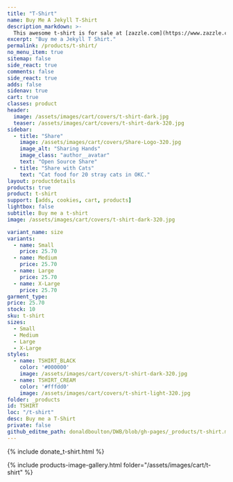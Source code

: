 ```yaml
---
title: "T-Shirt"
name: Buy Me A Jekyll T-Shirt
description_markdown: >-
  This awesome t-shirt is for sale at [zazzle.com](https://www.zazzle.com/jekyll_t_shirt-235672519224817294). I would really like to have it, but I do not allow myself to spent this much on a single t-shirt. Will you buy me one?
excerpt: "Buy me a Jekyll T Shirt."
permalink: /products/t-shirt/
no_menu_item: true
sitemap: false
side_react: true
comments: false
side_react: true
adds: false
sidenav: true
cart: true
classes: product
header:
  image: /assets/images/cart/covers/t-shirt-dark.jpg
  teaser: /assets/images/cart/covers/t-shirt-dark-320.jpg
sidebar:
  - title: "Share"
    image: /assets/images/cart/covers/Share-Logo-320.jpg
    image_alt: "Sharing Hands"
    image_class: "author__avatar"
    text: "Open Source Share"
  - title: "Share with Cats"
    text: "Cat food for 20 stray cats in OKC."
layout: productdetails
products: true
product: t-shirt
support: [adds, cookies, cart, products]
lightbox: false
subtitle: Buy me a t-shirt
image: /assets/images/cart/covers/t-shirt-dark-320.jpg

variant_name: size
variants:
  - name: Small
    price: 25.70
  - name: Medium
    price: 25.70
  - name: Large
    price: 25.70
  - name: X-Large
    price: 25.70
garment_type:    
price: 25.70
stock: 10
sku: t-shirt
sizes:
  - Small
  - Medium
  - Large
  - X-Large
styles:
  - name: TSHIRT_BLACK
    color: '#000000'
    image: /assets/images/cart/covers/t-shirt-dark-320.jpg
  - name: TSHIRT_CREAM
    color: '#fffdd0'
    image: /assets/images/cart/covers/t-shirt-light-320.jpg
folder: _products
id: TSHIRT
loc: "/t-shirt"
desc: Buy me a T-Shirt
private: false
github_editme_path: donaldboulton/DWB/blob/gh-pages/_products/t-shirt.md
---
```


{% include donate_t-shirt.html %}

{% include products-image-gallery.html folder="/assets/images/cart/t-shirt" %}
